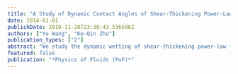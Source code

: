 ```yaml
---
title: "A Study of Dynamic Contact Angles of Shear-Thickening Power-Law Fluids"
date: 2014-01-01
publishDate: 2019-11-28T23:30:43.536596Z
authors: ["Yu Wang", "Ke-Qin Zhu"]
publication_types: ["2"]
abstract: "We study the dynamic wetting of shear-thickening power-law fluids in a liquid-solid-gas contact system. In the previous model based on hydrodynamic analysis, microscopic effects near the contact line are neglected. In this work, we adopt two different physical models, slip boundary model and molecular force model, to incorporate microscopic effects and relieve the stress singularity at the moving contact line in hydrodynamics analysis. The two models, which are mathematically equivalent for Newtonian fluids, lead to different results on the dependence of the liquid's dynamic contact angle on its moving speed in both complete wetting and partial wetting cases. By comparing with experiments, we find that the slip boundary model matches the experiments better than the previous model and the molecular force model."
featured: false
publication: "*Physics of Fluids (PoF)*"
---
```


